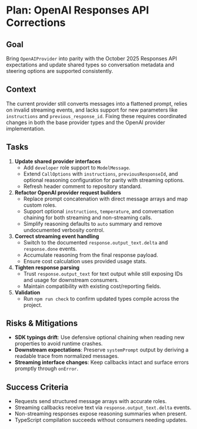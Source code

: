 <!--
 * Author: gpt-5-codex
 * Date: 2025-10-16 18:40 UTC
 * PURPOSE: Document today's objectives and ordered tasks for aligning the OpenAI provider with the Responses API specification.
 * SRP/DRY check: Pass - planning document consolidates scope without duplicating existing docs.
-->

# Plan: OpenAI Responses API Corrections

## Goal
Bring `OpenAIProvider` into parity with the October 2025 Responses API expectations and update shared types so conversation metadata and steering options are supported consistently.

## Context
The current provider still converts messages into a flattened prompt, relies on invalid streaming events, and lacks support for new parameters like `instructions` and `previous_response_id`. Fixing these requires coordinated changes in both the base provider types and the OpenAI provider implementation.

## Tasks
1. **Update shared provider interfaces**
   - Add `developer` role support to `ModelMessage`.
   - Extend `CallOptions` with `instructions`, `previousResponseId`, and optional reasoning configuration for parity with streaming options.
   - Refresh header comment to repository standard.
2. **Refactor OpenAI provider request builders**
   - Replace prompt concatenation with direct message arrays and map custom roles.
   - Support optional `instructions`, `temperature`, and conversation chaining for both streaming and non-streaming calls.
   - Simplify reasoning defaults to `auto` summary and remove undocumented verbosity control.
3. **Correct streaming event handling**
   - Switch to the documented `response.output_text.delta` and `response.done` events.
   - Accumulate reasoning from the final response payload.
   - Ensure cost calculation uses provided usage stats.
4. **Tighten response parsing**
   - Trust `response.output_text` for text output while still exposing IDs and usage for downstream consumers.
   - Maintain compatibility with existing cost/reporting fields.
5. **Validation**
   - Run `npm run check` to confirm updated types compile across the project.

## Risks & Mitigations
- **SDK typings drift**: Use defensive optional chaining when reading new properties to avoid runtime crashes.
- **Downstream expectations**: Preserve `systemPrompt` output by deriving a readable trace from normalized messages.
- **Streaming interface changes**: Keep callbacks intact and surface errors promptly through `onError`.

## Success Criteria
- Requests send structured message arrays with accurate roles.
- Streaming callbacks receive text via `response.output_text.delta` events.
- Non-streaming responses expose reasoning summaries when present.
- TypeScript compilation succeeds without consumers needing updates.
